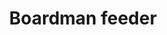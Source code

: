 ---
title: Boardman feeder
layout: definition
brief: The device that holds a upside down quart jar of sugar syrup in the entrance of the hive to feed honeybees.
see_also: 
  - title: Honey
    file: honey 
---